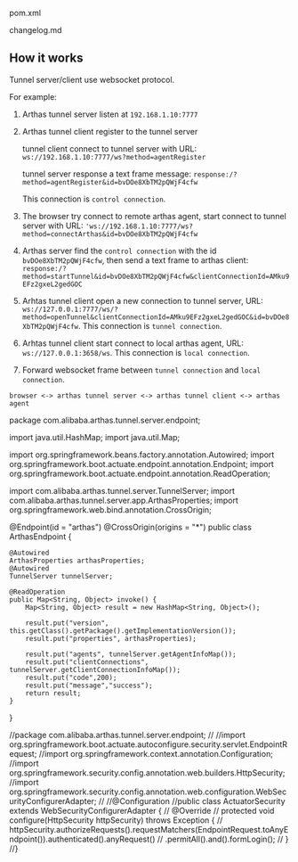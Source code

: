 

pom.xml

<!--dependency>
			<groupId>org.springframework.boot</groupId>
			<artifactId>spring-boot-starter-security</artifactId>
		</dependency>-->


changelog.md

## How it works

Tunnel server/client use websocket protocol.

For example:

1. Arthas tunnel server listen at `192.168.1.10:7777`

1. Arthas tunnel client register to the tunnel server

    tunnel client connect to tunnel server with URL: `ws://192.168.1.10:7777/ws?method=agentRegister`

    tunnel server response a text frame message: `response:/?method=agentRegister&id=bvDOe8XbTM2pQWjF4cfw`

    This connection is `control connection`.

1. The browser try connect to remote arthas agent, start connect to tunnel server with URL: `'ws://192.168.1.10:7777/ws?method=connectArthas&id=bvDOe8XbTM2pQWjF4cfw`

1. Arthas server find the `control connection` with the id `bvDOe8XbTM2pQWjF4cfw`, then send a text frame to arthas client: `response:/?method=startTunnel&id=bvDOe8XbTM2pQWjF4cfw&clientConnectionId=AMku9EFz2gxeL2gedGOC`

1. Arhtas tunnel client open a new connection to tunnel server, URL: `ws://127.0.0.1:7777/ws/?method=openTunnel&clientConnectionId=AMku9EFz2gxeL2gedGOC&id=bvDOe8XbTM2pQWjF4cfw`. This connection is `tunnel connection`.

1. Arhtas tunnel client start connect to local arthas agent, URL: `ws://127.0.0.1:3658/ws`. This connection is `local connection`.

1. Forward websocket frame between `tunnel connection` and `local connection`.

```
browser <-> arthas tunnel server <-> arthas tunnel client <-> arthas agent
```








package com.alibaba.arthas.tunnel.server.endpoint;

import java.util.HashMap;
import java.util.Map;

import org.springframework.beans.factory.annotation.Autowired;
import org.springframework.boot.actuate.endpoint.annotation.Endpoint;
import org.springframework.boot.actuate.endpoint.annotation.ReadOperation;

import com.alibaba.arthas.tunnel.server.TunnelServer;
import com.alibaba.arthas.tunnel.server.app.ArthasProperties;
import org.springframework.web.bind.annotation.CrossOrigin;

@Endpoint(id = "arthas")
@CrossOrigin(origins = "*")
public class ArthasEndpoint {

    @Autowired
    ArthasProperties arthasProperties;
    @Autowired
    TunnelServer tunnelServer;

    @ReadOperation
    public Map<String, Object> invoke() {
        Map<String, Object> result = new HashMap<String, Object>();

        result.put("version", this.getClass().getPackage().getImplementationVersion());
        result.put("properties", arthasProperties);

        result.put("agents", tunnelServer.getAgentInfoMap());
        result.put("clientConnections", tunnelServer.getClientConnectionInfoMap());
        result.put("code",200);
        result.put("message","success");
        return result;
    }

}






//package com.alibaba.arthas.tunnel.server.endpoint;
//
//import org.springframework.boot.actuate.autoconfigure.security.servlet.EndpointRequest;
//import org.springframework.context.annotation.Configuration;
//import org.springframework.security.config.annotation.web.builders.HttpSecurity;
//import org.springframework.security.config.annotation.web.configuration.WebSecurityConfigurerAdapter;
//
//@Configuration
//public class ActuatorSecurity extends WebSecurityConfigurerAdapter {
//    @Override
//    protected void configure(HttpSecurity httpSecurity) throws Exception {
//        httpSecurity.authorizeRequests().requestMatchers(EndpointRequest.toAnyEndpoint()).authenticated().anyRequest()
//                .permitAll().and().formLogin();
//    }
//}



